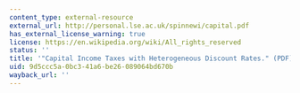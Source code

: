```yaml
---
content_type: external-resource
external_url: http://personal.lse.ac.uk/spinnewi/capital.pdf
has_external_license_warning: true
license: https://en.wikipedia.org/wiki/All_rights_reserved
status: ''
title: '"Capital Income Taxes with Heterogeneous Discount Rates." (PDF)'
uid: 9d5ccc5a-0bc3-41a6-be26-089064bd670b
wayback_url: ''
---
```

